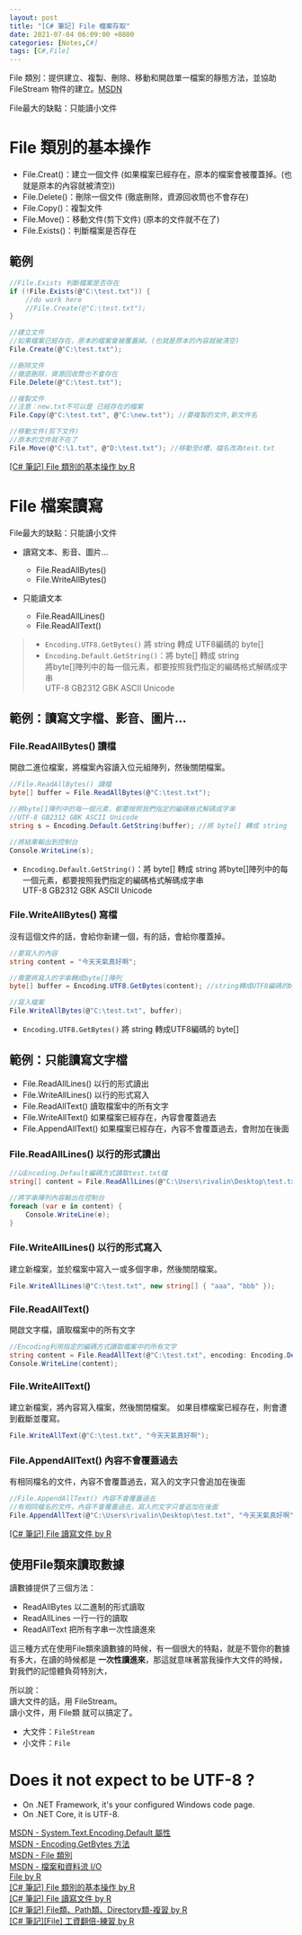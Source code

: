 ```yaml
---
layout: post
title: "[C# 筆記] File 檔案存取"
date: 2021-07-04 06:09:00 +0800
categories: [Notes,C#]
tags: [C#,File]
---
```


File 類別：提供建立、複製、刪除、移動和開啟單一檔案的靜態方法，並協助 FileStream 物件的建立。[MSDN](https://learn.microsoft.com/zh-tw/dotnet/api/system.io.file?view=net-8.0)      

File最大的缺點：只能讀小文件

# File 類別的基本操作

- File.Creat()：建立一個文件 (如果檔案已經存在，原本的檔案會被覆蓋掉。(也就是原本的內容就被清空))
- File.Delete()：刪除一個文件 (徹底刪除，資源回收筒也不會存在)
- File.Copy()：複製文件
- File.Move()：移動文件(剪下文件) (原本的文件就不在了)
- File.Exists()：判斷檔案是否存在

## 範例

```c#
//File.Exists 判斷檔案是否存在
if (!File.Exists(@"C:\test.txt")) {
    //do work here
    //File.Create(@"C:\test.txt");
}

//建立文件
//如果檔案已經存在，原本的檔案會被覆蓋掉。(也就是原本的內容就被清空)
File.Create(@"C:\test.txt");

//刪除文件
//徹底刪除，資源回收筒也不會存在
File.Delete(@"C:\test.txt");

//複製文件
//注意：new.txt不可以是 已經存在的檔案
File.Copy(@"C:\test.txt", @"C:\new.txt"); //要複製的文件,新文件名

//移動文件(剪下文件)
//原本的文件就不在了
File.Move(@"C:\1.txt", @"D:\test.txt"); //移動至d槽，檔名改為test.txt
```

[[C# 筆記] File 類別的基本操作  by R](https://riivalin.github.io/posts/2011/01/file/) 

# File 檔案讀寫

File最大的缺點：只能讀小文件

- 讀寫文本、影音、圖片...
    - File.ReadAllBytes()
    - File.WriteAllBytes()

- 只能讀文本
    - File.ReadAllLines()
    - File.ReadAllText()

> - `Encoding.UTF8.GetBytes()` 將 string 轉成 UTF8編碼的 byte[]
> - `Encoding.Default.GetString()`：將 byte[] 轉成 string       
> 將byte[]陣列中的每一個元素，都要按照我們指定的編碼格式解碼成字串           
> UTF-8 GB2312 GBK ASCII Unicode        

## 範例：讀寫文字檔、影音、圖片...

### File.ReadAllBytes() 讀檔

開啟二進位檔案，將檔案內容讀入位元組陣列，然後關閉檔案。

```c#
//File.ReadAllBytes() 讀檔
byte[] buffer = File.ReadAllBytes(@"C:\test.txt");

//將byte[]陣列中的每一個元素，都要按照我們指定的編碼格式解碼成字串  
//UTF-8 GB2312 GBK ASCII Unicode 
string s = Encoding.Default.GetString(buffer); //將 byte[] 轉成 string

//將結果輸出到控制台
Console.WriteLine(s);
```

- `Encoding.Default.GetString()`：將 byte[] 轉成 string
將byte[]陣列中的每一個元素，都要按照我們指定的編碼格式解碼成字串    
UTF-8 GB2312 GBK ASCII Unicode  

### File.WriteAllBytes() 寫檔

沒有這個文件的話，會給你新建一個，有的話，會給你覆蓋掉。

```c#
//要寫入的內容
string content = "今天天氣真好啊";

//需要將寫入的字串轉成byte[]陣列
byte[] buffer = Encoding.UTF8.GetBytes(content); //string轉成UTF8編碼的byte[]

//寫入檔案
File.WriteAllBytes(@"C:\test.txt", buffer);
```

- `Encoding.UTF8.GetBytes()` 將 string 轉成UTF8編碼的 byte[]


## 範例：只能讀寫文字檔

- File.ReadAllLines() 以行的形式讀出
- File.WriteAllLines() 以行的形式寫入
- File.ReadAllText() 讀取檔案中的所有文字
- File.WriteAllText() 如果檔案已經存在，內容會覆蓋過去
- File.AppendAllText() 如果檔案已經存在，內容不會覆蓋過去，會附加在後面


### File.ReadAllLines() 以行的形式讀出

```c#
//以Encoding.Default編碼方式讀取test.txt檔
string[] content = File.ReadAllLines(@"C:\Users\rivalin\Desktop\test.txt", encoding: Encoding.Default);

//將字串陣列內容輸出在控制台
foreach (var e in content) {
    Console.WriteLine(e);
}  
```

### File.WriteAllLines() 以行的形式寫入

建立新檔案，並於檔案中寫入一或多個字串，然後關閉檔案。

```c#
File.WriteAllLines(@"C:\test.txt", new string[] { "aaa", "bbb" });
```

### File.ReadAllText()

開啟文字檔，讀取檔案中的所有文字

```c#
//Encoding利用指定的編碼方式讀取檔案中的所有文字
string content = File.ReadAllText(@"C:\test.txt", encoding: Encoding.Default);
Console.WriteLine(content);
```

### File.WriteAllText()

建立新檔案，將內容寫入檔案，然後關閉檔案。 如果目標檔案已經存在，則會遭到截斷並覆寫。

```c#
File.WriteAllText(@"C:\test.txt", "今天天氣真好啊");
```

### File.AppendAllText() 內容不會覆蓋過去

有相同檔名的文件，內容不會覆蓋過去，寫入的文字只會追加在後面

```c#
//File.AppendAllText() 內容不會覆蓋過去
//有相同檔名的文件，內容不會覆蓋過去，寫入的文字只會追加在後面
File.AppendAllText(@"C:\Users\rivalin\Desktop\test.txt", "今天天氣真好啊");
```

[[C# 筆記] File 讀寫文件  by R](https://riivalin.github.io/posts/2011/01/file-read-write/) 

## 使用File類來讀取數據

讀數據提供了三個方法：

- ReadAllBytes 以二進制的形式讀取
- ReadAllLines 一行一行的讀取
- ReadAllText 把所有字串一次性讀進來

這三種方式在使用File類來讀數據的時候，有一個很大的特點，就是不管你的數據有多大，在讀的時候都是 **一次性讀進來**，那這就意味著當我操作大文件的時候，對我們的記憶體負荷特別大，
        
所以說：        
讀大文件的話，用 FileStream。       
讀小文件，用 File類 就可以搞定了。

- 大文件：`FileStream`
- 小文件：`File`


# Does it not expect to be UTF-8 ?

- On .NET Framework, it's your configured Windows code page. 
- On .NET Core, it is UTF-8.


[MSDN - System.Text.Encoding.Default 屬性](https://learn.microsoft.com/zh-tw/dotnet/fundamentals/runtime-libraries/system-text-encoding-default)        
[MSDN - Encoding.GetBytes 方法](https://learn.microsoft.com/zh-tw/dotnet/api/system.text.encoding.getbytes?view=net-8.0)        
[MSDN - File 類別](https://learn.microsoft.com/zh-tw/dotnet/api/system.io.file?view=net-8.0)        
[MSDN - 檔案和資料流 I/O](https://learn.microsoft.com/zh-tw/dotnet/standard/io/)     
[File by R](https://riivalin.github.io/tags/file/)      
[[C# 筆記] File 類別的基本操作  by R](https://riivalin.github.io/posts/2011/01/file/)       
[[C# 筆記] File 讀寫文件  by R](https://riivalin.github.io/posts/2011/01/file-read-write/)      
[[C# 筆記] File類、Path類、Directory類-複習  by R](https://riivalin.github.io/posts/2011/02/file-path-directory/)       
[[C# 筆記][File] 工資翻倍-練習   by R](https://riivalin.github.io/posts/2011/02/file-1/)        